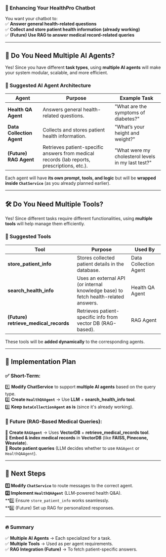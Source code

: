 





### **📌 Enhancing Your HealthPro Chatbot**  
You want your chatbot to:  
✅ **Answer general health-related questions**  
✅ **Collect and store patient health information (already working)**  
✅ **(Future) Use RAG to answer medical record-related queries**  

---

## **🚀 Do You Need Multiple AI Agents?**  
Yes! Since you have different **task types**, using **multiple AI agents** will make your system modular, scalable, and more efficient.  

### **🔹 Suggested AI Agent Architecture**
| **Agent**  | **Purpose**  | **Example Task**  |
|------------|-------------|-------------------|
| **Health QA Agent**  | Answers general health-related questions.  | "What are the symptoms of diabetes?" |
| **Data Collection Agent**  | Collects and stores patient health information. | "What’s your height and weight?" |
| **(Future) RAG Agent**  | Retrieves patient-specific answers from medical records (lab reports, prescriptions, etc.). | "What were my cholesterol levels in my last test?" |

Each agent will have **its own prompt, tools, and logic** but will be **wrapped inside `ChatService`** (as you already planned earlier).

---

## **🛠 Do You Need Multiple Tools?**  
Yes! Since different tasks require different functionalities, using **multiple tools** will help manage them efficiently.  

### **🔹 Suggested Tools**
| **Tool**  | **Purpose**  | **Used By**  |
|-----------|-------------|--------------|
| **store_patient_info**  | Stores collected patient details in the database. | Data Collection Agent |
| **search_health_info**  | Uses an external API (or internal knowledge base) to fetch health-related answers. | Health QA Agent |
| **(Future) retrieve_medical_records**  | Retrieves patient-specific info from vector DB (RAG-based). | RAG Agent |

These tools will be **added dynamically** to the corresponding agents.

---

## **🔧 Implementation Plan**
### **✅ Short-Term:**
1️⃣ **Modify ChatService** to support **multiple AI agents** based on the query type.  
2️⃣ **Create `HealthQAAgent`** → Use **LLM** + **search_health_info tool**.  
3️⃣ **Keep `DataCollectionAgent` as is** (since it's already working).  

### **🚀 Future (RAG-Based Medical Queries):**
🔹 **Create `RAGAgent`** → Uses **VectorDB** + **retrieve_medical_records tool**.  
🔹 **Embed & index medical records** in **VectorDB** (like **FAISS, Pinecone, Weaviate**).  
🔹 **Route patient queries** (LLM decides whether to use `RAGAgent` or `HealthQAAgent`).  

---

## **📌 Next Steps**
**1️⃣ Modify `ChatService`** to route messages to the correct agent.  
**2️⃣ Implement `HealthQAAgent`** (LLM-powered health Q&A).  
**3️⃣ Ensure `store_patient_info` works seamlessly.  
**4️⃣ (Future) Set up RAG for personalized responses.  

---

### **🔥 Summary**
✅ **Multiple AI Agents** → Each specialized for a task.  
✅ **Multiple Tools** → Used as per agent requirements.  
✅ **RAG Integration (Future)** → To fetch patient-specific answers.  

